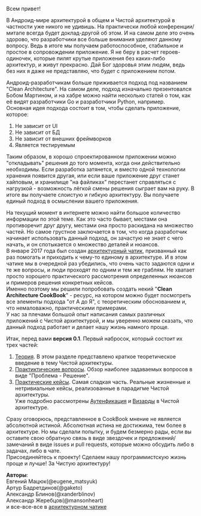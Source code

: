 Всем привет! <br>

В Андроид-мире архитектурой в общем и Чистой архитектурой в частности уже никого не удивишь. На практически любой конференции/митапе всегда будет доклад-другой об этом. И на самом деле это очень здорово, что разработчики все больше внимания уделяют данному вопросу. Ведь в итоге мы получаем работоспособное, стабильное и простое в сопровождении приложение. Я не беру в расчет героев-одиночек, которые пилят крутые приложения без каких-либо архитектур, и живут прекрасно. Дай Бог здоровья этим людям, ведь без них я даже не представляю, что будет с приложением потом.<br>

Андроид-разработчикам больше приживается подход под названием "Clean Architecture". На самом деле, подход изначально презентовался Бобом Мартином, и на хабре можно найти несколько статей о том, как её видят разработчики Go и разработчики Python, например.<br>
Основная идея подхода состоит в том, чтобы сделать приложение, которое:<br>
1. Не зависит от UI<br>
2. Не зависит от БД<br>
3. Не зависит от внешних фреймворков<br>
4. Является тестируемым<br>

Таким образом, в хорошо спроектированном приложении можно "откладывать" решения до того момента, когда они действительно необходимы. Если разработка затянется, и вместо одной технологии хранения появится другая, или если ваше приложение друг станет хайповым, и хранилище "на файликах" перестанет справляться с нагрузкой - возможность лёгкой смены решения сыграет вам на руку. В итоге вы получаете слоистую и гибкую архитектуру. Вы получаете единый подход в осмыслении вашего приложения.<br>

На текущий момент в интернете можно найти большое количество информации по этой теме. Как это часто бывает, местами она противоречит друг другу, местами она просто раскидана на множество частей. Но самое грустное заключается в том, что когда разработчик начинает использовать данный подход, он зачастую не знает с чего начать, и он спотыкается о множество деталей и нюансов.<br>
В январе 2017 года был создан [архитектурный чатик](https://t.me/Android_Architecture), призванный как раз помогать и приходить к чему-то единому в архитектуре. И в этом чатике мы в очередной раз убедились, что очень часто задаются одни и те же вопросы, и люди проходят по одним и тем же граблям. Не хватает просто хорошего практического рассмотрения определенных нюансов и примеров решения конкретных кейсов.<br>
Именно поэтому мы решили попробовать создать некий "**Clean Architecture CookBook**" - ресурс, на котором можно будет посмотреть все элементы подхода "от А до Я", с теоретическим обоснованием и, что немаловажно, практическими примерами.<br>
У нас за плечами большой опыт написания самых различных приложений с Чистой архитектурой, и мы уверенно можем сказать, что данный подход работает и делает нашу жизнь намного проще.<br>

Итак, перед вами **версия 0.1**. Первый набросок, который состоит их трех частей:<br>
1. [Теория](https://github.com/AndroidArchitecture/AndroidArchitectureBook/blob/master/theory/Theory_article.md). В этом разделе представлено краткое теоретическое введение в тему Чистой архитектуры. <br>
2. [Практиктические вопросы](https://github.com/AndroidArchitecture/AndroidArchitectureBook/blob/master/practice/Practice_article.md). Обзор наиболее задаваемых вопросов в виде "Проблема - Решение".<br>
3. [Практические кейсы](https://github.com/AndroidArchitecture/AndroidArchitectureBook/blob/master/cases/Cases_article.md). Самая сладкая часть. Реальные жизненные и нетривиальные кейсы, реализованные в парадигме Чистой архитектуры. <br>
Уже подробно рассмотрены [Аутенфикация](https://github.com/AndroidArchitecture/AndroidArchitectureBook/blob/master/cases/auth/Auth_article.md) и [Визарды](https://github.com/AndroidArchitecture/AndroidArchitectureBook/blob/master/cases/wizards/Wizards_article.md) в Чистой архитектуре.<br>

Сразу оговорюсь, представленное в CookBook мнение не является абсолютной истиной. Абсолютная истина не достижима, тем более в архитектуре. Но мы сделали попытку, и будем безмерно рады, если вы оставите свою обратную связь в виде звездочек и предложений/замечаний в виде issues и pull requests, которые можно обсудить либо в задачах, либо в чате.<br>
Присоединяйтесь к проекту! Сделаем нашу программистскую жизнь проще и лучше! За Чистую архитектуру!<br>

**Авторы**:<br>
Евгений Мацюк(@eugene_matsyuk)<br>
Артур Бадретдинов(@gaketo)<br>
Александр Блинов(@xanderblinov)<br>
Александр Жеребцов(@mansonheart)<br>
и все-все-все в [архитектурном чатике](https://t.me/Android_Architecture)<br>
